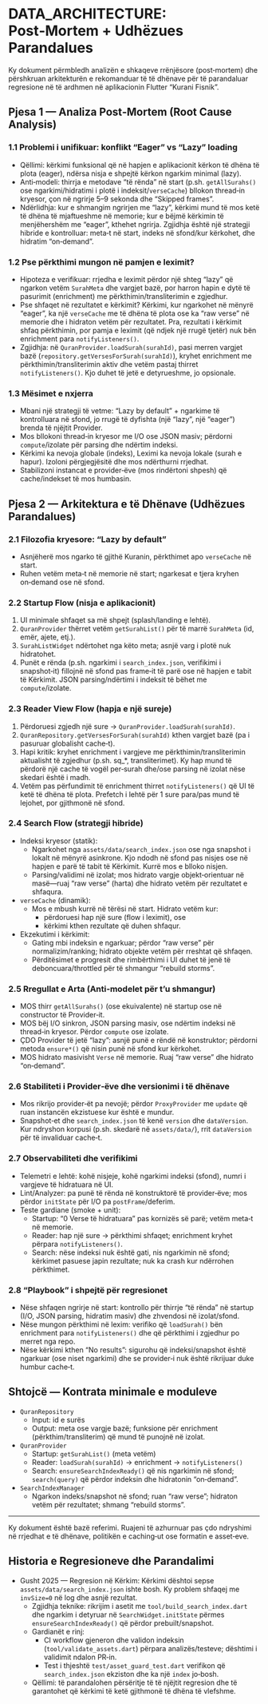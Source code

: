 # DATA_ARCHITECTURE: Post‑Mortem + Udhëzues Parandalues

Ky dokument përmbledh analizën e shkaqeve rrënjësore (post‑mortem) dhe përshkruan arkitekturën e rekomanduar të të dhënave për të parandaluar regresione në të ardhmen në aplikacionin Flutter “Kurani Fisnik”.


## Pjesa 1 — Analiza Post‑Mortem (Root Cause Analysis)

### 1.1 Problemi i unifikuar: konflikt “Eager” vs “Lazy” loading
- Qëllimi: kërkimi funksional që në hapjen e aplikacionit kërkon të dhëna të plota (eager), ndërsa nisja e shpejtë kërkon ngarkim minimal (lazy).
- Anti‑modeli: thirrja e metodave “të rënda” në start (p.sh. `getAllSurahs()` ose ngarkimi/hidratimi i plotë i indeksit/`verseCache`) bllokon thread‑in kryesor, çon në ngrirje 5–9 sekonda dhe “Skipped frames”.
- Ndërlidhja: kur e shmangim ngrirjen me “lazy”, kërkimi mund të mos ketë të dhëna të mjaftueshme në memorie; kur e bëjmë kërkimin të menjëhershëm me “eager”, kthehet ngrirja. Zgjidhja është një strategji hibride e kontrolluar: meta‑t në start, indeks në sfond/kur kërkohet, dhe hidratim “on‑demand”.

### 1.2 Pse përkthimi mungon në pamjen e leximit?
- Hipoteza e verifikuar: rrjedha e leximit përdor një shteg “lazy” që ngarkon vetëm `SurahMeta` dhe vargjet bazë, por harron hapin e dytë të pasurimit (enrichment) me përkthimin/transliterimin e zgjedhur.
- Pse shfaqet në rezultatet e kërkimit? Kërkimi, kur ngarkohet në mënyrë “eager”, ka një `verseCache` me të dhëna të plota ose ka “raw verse” në memorie dhe i hidraton vetëm për rezultatet. Pra, rezultati i kërkimit shfaq përkthimin, por pamja e leximit (që ndjek një rrugë tjetër) nuk bën enrichment para `notifyListeners()`.
- Zgjidhja: në `QuranProvider.loadSurah(surahId)`, pasi merren vargjet bazë (`repository.getVersesForSurah(surahId)`), kryhet enrichment me përkthimin/transliterimin aktiv dhe vetëm pastaj thirret `notifyListeners()`. Kjo duhet të jetë e detyrueshme, jo opsionale.

### 1.3 Mësimet e nxjerra
- Mbani një strategji të vetme: “Lazy by default” + ngarkime të kontrolluara në sfond, jo rrugë të dyfishta (një “lazy”, një “eager”) brenda të njëjtit Provider.
- Mos bllokoni thread‑in kryesor me I/O ose JSON masiv; përdorni `compute`/izolate për parsing dhe ndërtim indeksi.
- Kërkimi ka nevoja globale (indeks), Leximi ka nevoja lokale (surah e hapur). Izoloni përgjegjësitë dhe mos ndërthurni rrjedhat.
- Stabilizoni instancat e provider‑ëve (mos rindërtoni shpesh) që cache/indekset të mos humbasin.


## Pjesa 2 — Arkitektura e të Dhënave (Udhëzues Parandalues)

### 2.1 Filozofia kryesore: “Lazy by default”
- Asnjëherë mos ngarko të gjithë Kuranin, përkthimet apo `verseCache` në start.
- Ruhen vetëm meta‑t në memorie në start; ngarkesat e tjera kryhen on‑demand ose në sfond.

### 2.2 Startup Flow (nisja e aplikacionit)
1. UI minimale shfaqet sa më shpejt (splash/landing e lehtë).
2. `QuranProvider` thërret vetëm `getSurahList()` për të marrë `SurahMeta` (id, emër, ajete, etj.).
3. `SurahListWidget` ndërtohet nga këto meta; asnjë varg i plotë nuk hidratohet.
4. Punët e rënda (p.sh. ngarkimi i `search_index.json`, verifikimi i snapshot‑it) fillojnë në sfond pas frame‑it të parë ose në hapjen e tabit të Kërkimit. JSON parsing/ndërtimi i indeksit të bëhet me `compute`/izolate.

### 2.3 Reader View Flow (hapja e një sureje)
1. Përdoruesi zgjedh një sure → `QuranProvider.loadSurah(surahId)`.
2. `QuranRepository.getVersesForSurah(surahId)` kthen vargjet bazë (pa i pasuruar globalisht cache‑t).
3. Hapi kritik: kryhet enrichment i vargjeve me përkthimin/transliterimin aktualisht të zgjedhur (p.sh. sq_*, transliterimet). Ky hap mund të përdorë një cache të vogël per‑surah dhe/ose parsing në izolat nëse skedari është i madh.
4. Vetëm pas përfundimit të enrichment thirret `notifyListeners()` që UI të ketë të dhëna të plota. Prefetch i lehtë për 1 sure para/pas mund të lejohet, por gjithmonë në sfond.

### 2.4 Search Flow (strategji hibride)
- Indeksi kryesor (statik):
  - Ngarkohet nga `assets/data/search_index.json` ose nga snapshot i lokalt në mënyrë asinkrone. Kjo ndodh në sfond pas nisjes ose në hapjen e parë të tabit të Kërkimit. Kurrë mos e blloko nisjen.
  - Parsing/validimi në izolat; mos hidrato vargje objekt‑orientuar në masë—ruaj “raw verse” (harta) dhe hidrato vetëm për rezultatet e shfaqura.
- `verseCache` (dinamik):
  - Mos e mbush kurrë në tërësi në start. Hidrato vetëm kur:
    - përdoruesi hap një sure (flow i leximit), ose
    - kërkimi kthen rezultate që duhen shfaqur.
- Ekzekutimi i kërkimit:
  - Gating mbi indeksin e ngarkuar; përdor “raw verse” për normalizim/ranking; hidrato objekte vetëm për rreshtat që shfaqen.
  - Përditësimet e progresit dhe rimbërthimi i UI duhet të jenë të deboncuara/throttled për të shmangur “rebuild storms”.

### 2.5 Rregullat e Arta (Anti‑modelet për t’u shmangur)
- MOS thirr `getAllSurahs()` (ose ekuivalente) në startup ose në constructor të Provider‑it.
- MOS bëj I/O sinkron, JSON parsing masiv, ose ndërtim indeksi në thread‑in kryesor. Përdor `compute` ose izolate.
- ÇDO Provider të jetë “lazy”: asnjë punë e rëndë në konstruktor; përdorni metoda `ensure*()` që nisin punë në sfond kur kërkohet.
- MOS hidrato masivisht `Verse` në memorie. Ruaj “raw verse” dhe hidrato “on‑demand”.

### 2.6 Stabiliteti i Provider‑ëve dhe versionimi i të dhënave
- Mos rikrijo provider‑ët pa nevojë; përdor `ProxyProvider` me `update` që ruan instancën ekzistuese kur është e mundur.
- Snapshot‑et dhe `search_index.json` të kenë `version` dhe `dataVersion`. Kur ndryshon korpusi (p.sh. skedarë në `assets/data/`), rrit `dataVersion` për të invaliduar cache‑t.

### 2.7 Observabiliteti dhe verifikimi
- Telemetri e lehtë: kohë nisjeje, kohë ngarkimi indeksi (sfond), numri i vargjeve të hidratuara në UI.
- Lint/Analyzer: pa punë të rënda në konstruktorë të provider‑ëve; mos përdor `initState` për I/O pa `postFrame`/deferim.
- Teste gardiane (smoke + unit):
  - Startup: “0 Verse të hidratuara” pas kornizës së parë; vetëm meta‑t në memorie.
  - Reader: hap një sure → përkthimi shfaqet; enrichment kryhet përpara `notifyListeners()`.
  - Search: nëse indeksi nuk është gati, nis ngarkimin në sfond; kërkimet pasuese japin rezultate; nuk ka crash kur ndërrohen përkthimet.

### 2.8 “Playbook” i shpejtë për regresionet
- Nëse shfaqen ngrirje në start: kontrollo për thirrje “të rënda” në startup (I/O, JSON parsing, hidratim masiv) dhe zhvendosi në izolat/sfond.
- Nëse mungon përkthimi në lexim: verifiko që `loadSurah()` bën enrichment para `notifyListeners()` dhe që përkthimi i zgjedhur po merret nga repo.
- Nëse kërkimi kthen “No results”: sigurohu që indeksi/snapshot është ngarkuar (ose niset ngarkimi) dhe se provider‑i nuk është rikrijuar duke humbur cache‑t.


## Shtojcë — Kontrata minimale e moduleve
- `QuranRepository`
  - Input: id e surës
  - Output: meta ose vargje bazë; funksione për enrichment (përkthim/transliterim) që mund të punojnë në izolat.
- `QuranProvider`
  - Startup: `getSurahList()` (meta vetëm)
  - Reader: `loadSurah(surahId)` → enrichment → `notifyListeners()`
  - Search: `ensureSearchIndexReady()` që nis ngarkimin në sfond; `search(query)` që përdor indeksin dhe hidratonin “on‑demand”.
- `SearchIndexManager`
  - Ngarkon indeks/snapshot në sfond; ruan “raw verse”; hidraton vetëm për rezultatet; shmang “rebuild storms”.

---

Ky dokument është bazë referimi. Ruajeni të azhurnuar pas çdo ndryshimi në rrjedhat e të dhënave, politikën e caching‑ut ose formatin e asset‑eve.

## Historia e Regresioneve dhe Parandalimi

- Gusht 2025 — Regresion në Kërkim: Kërkimi dështoi sepse `assets/data/search_index.json` ishte bosh. Ky problem shfaqej me `invSize=0` në log dhe asnjë rezultat.
  - Zgjidhja teknike: rikrijim i asetit me `tool/build_search_index.dart` dhe ngarkim i detyruar në `SearchWidget.initState` përmes `ensureSearchIndexReady()` që përdor prebuilt/snapshot.
  - Gardianët e rinj:
    - CI workflow gjeneron dhe validon indeksin (`tool/validate_assets.dart`) përpara analizës/testeve; dështimi i validimit ndalon PR‑in.
    - Test i thjeshtë `test/asset_guard_test.dart` verifikon që `search_index.json` ekziston dhe ka një `index` jo‑bosh.
  - Qëllimi: të parandalohen përsëritje të të njëjtit regresion dhe të garantohet që kërkimi të ketë gjithmonë të dhëna të vlefshme.